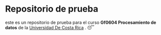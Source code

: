 # Repositorio de prueba 

este es un repositorio de prueba para el curso **Gf0604 Procesamiento de datos** de la [Universidad De Costa Rica](https://www.ucr.ac.cr/)
.
:sleeping:

